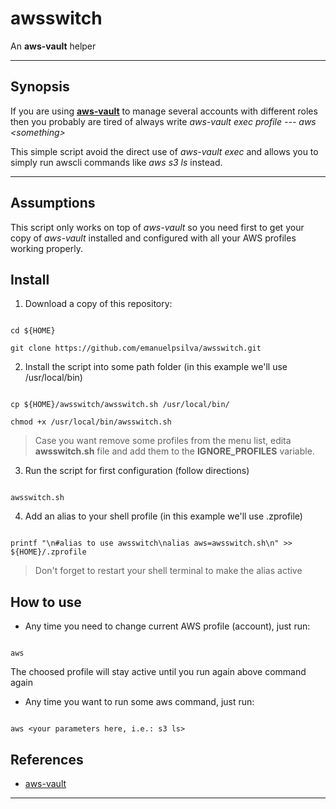 # awsswitch

An **aws-vault** helper

***

## Synopsis

If you are using **[aws-vault](https://github.com/99designs/aws-vault)** to manage several accounts with different roles then you probably are tired of always write *aws-vault exec profile --- aws \<something\>*

This simple script avoid the direct use of *aws-vault exec* and allows you to simply run awscli commands like *aws s3 ls* instead.

***

## Assumptions

This script only works on top of *aws-vault* so you need first to get your copy of *aws-vault* installed and configured with all your AWS profiles working properly.

## Install

1. Download a copy of this repository:

```

cd ${HOME}

git clone https://github.com/emanuelpsilva/awsswitch.git

```

2. Install the script into some path folder (in this example we'll use /usr/local/bin)

```

cp ${HOME}/awsswitch/awsswitch.sh /usr/local/bin/

chmod +x /usr/local/bin/awsswitch.sh

```

> Case you want remove some profiles from the menu list, edita **awsswitch.sh** file and add them to the **IGNORE_PROFILES** variable.

3. Run the script for first configuration (follow directions)

```

awsswitch.sh

```

4. Add an alias to your shell profile (in this example we'll use .zprofile)

```

printf "\n#alias to use awsswitch\nalias aws=awsswitch.sh\n" >> ${HOME}/.zprofile

```

> Don't forget to restart your shell terminal to make the alias active

## How to use

- Any time you need to change current AWS profile (account), just run:

```

aws

```

The choosed profile will stay active until you run again above command again

- Any time you want to run some aws command, just run:

```

aws <your parameters here, i.e.: s3 ls>

```

## References

  

*  [aws-vault](https://github.com/99designs/aws-vault)

***
